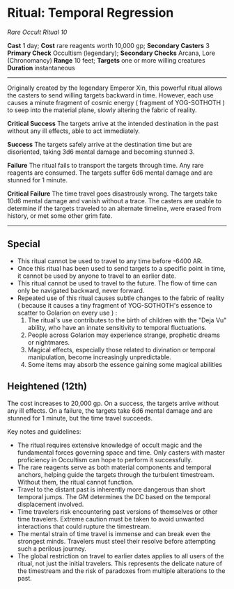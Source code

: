 # Ritual: Temporal Regression
*Rare Occult Ritual 10*

**Cast** 1 day; **Cost** rare reagents worth 10,000 gp; **Secondary Casters** 3
**Primary Check** Occultism (legendary); **Secondary Checks** Arcana, Lore (Chronomancy)
**Range** 10 feet; **Targets** one or more willing creatures
**Duration** instantaneous

---

Originally created by the legendary Emperor Xin, this powerful ritual allows the casters to send willing targets backward in time. However, each use causes a minute fragment of cosmic energy ( fragment of YOG-SOTHOTH ) to seep into the material plane, slowly altering the fabric of reality.

**Critical Success** The targets arrive at the intended destination in the past without any ill effects, able to act immediately.

**Success** The targets safely arrive at the destination time but are disoriented, taking 3d6 mental damage and becoming stunned 3.

**Failure** The ritual fails to transport the targets through time. Any rare reagents are consumed. The targets suffer 6d6 mental damage and are stunned for 1 minute.

**Critical Failure** The time travel goes disastrously wrong. The targets take 10d6 mental damage and vanish without a trace. The casters are unable to determine if the targets traveled to an alternate timeline, were erased from history, or met some other grim fate.

---

## Special
- This ritual cannot be used to travel to any time before -6400 AR.
- Once this ritual has been used to send targets to a specific point in time, it cannot be used by anyone to travel to an earlier date.
- This ritual cannot be used to travel to the future. The flow of time can only be navigated backward, never forward.
- Repeated use of this ritual causes subtle changes to the fabric of reality ( because it causes a tiny fragment of YOG-SOTHOTH's essence to scatter to Golarion on every use ) :
  1. The ritual's use contributes to the birth of children with the "Deja Vu" ability, who have an innate sensitivity to temporal fluctuations.
  2. People across Golarion may experience strange, prophetic dreams or nightmares.
  3. Magical effects, especially those related to divination or temporal manipulation, become increasingly unpredictable.
  4. Some items may absorb the essence gaining some magical abilities

## Heightened (12th) 
The cost increases to 20,000 gp. On a success, the targets arrive without any ill effects. On a failure, the targets take 6d6 mental damage and are stunned for 1 minute, but the time travel succeeds.

Key notes and guidelines:
- The ritual requires extensive knowledge of occult magic and the fundamental forces governing space and time. Only casters with master proficiency in Occultism can hope to perform it successfully.
- The rare reagents serve as both material components and temporal anchors, helping guide the targets through the turbulent timestream. Without them, the ritual cannot function.
- Travel to the distant past is inherently more dangerous than short temporal jumps. The GM determines the DC based on the temporal displacement involved.
- Time travelers risk encountering past versions of themselves or other time travelers. Extreme caution must be taken to avoid unwanted interactions that could rupture the timestream.
- The mental strain of time travel is immense and can break even the strongest minds. Travelers must steel their resolve before attempting such a perilous journey.
- The global restriction on travel to earlier dates applies to all users of the ritual, not just the initial travelers. This represents the delicate nature of the timestream and the risk of paradoxes from multiple alterations to the past.